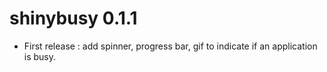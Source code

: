 # shinybusy 0.1.1

* First release : add spinner, progress bar, gif to indicate if an application is busy.

